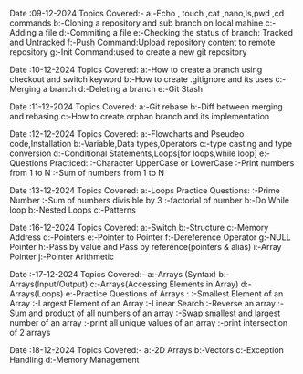 Date :09-12-2024
Topics Covered:-
a:-Echo , touch ,cat ,nano,ls,pwd ,cd  commands
b:-Cloning a repository and sub branch on local mahine
c:-Adding a file
d:-Commiting a file
e:-Checking the status of branch: Tracked and Untracked
f:-Push Command:Upload repository content to remote repository
g:-Init Command:used to create a new git repository

Date :10-12-2024
Topics Covered:
a:-How to create a branch using checkout and switch keyword
b:-How to create .gitignore and its uses
c:-Merging a branch
d:-Deleting a branch
e:-Git Stash

Date :11-12-2024
Topics Covered:
a:-Git rebase
b:-Diff between merging and rebasing
c:-How to create orphan branch and its implementation

Date :12-12-2024
Topics Covered:
a:-Flowcharts and Pseudeo code,Installation
b:-Variable,Data types,Operators
c:-type casting and type conversion
d:-Conditional Statements,Loops[for loops,while loop]
e:-Questions Practiced:
  :-Character UpperCase or LowerCase
  :-Print numbers from 1 to N
  :-Sum of numbers from 1 to N
  

Date :13-12-2024
Topics Covered:
a:-Loops Practice Questions:
 :-Prime Number
 :-Sum of numbers divisible by 3
 :-factorial of number
b:-Do While loop
b:-Nested Loops
c:-Patterns

Date :16-12-2024
Topics Covered:
a:-Switch 
b:-Structure
c:-Memory Address
d:-Pointers
e:-Pointer to Pointer
f:-Dereference Operator
g:-NULL Pointer
h:-Pass by value and Pass by reference(pointers & alias)
i:-Array Pointer
j:-Pointer Arithmetic

Date :-17-12-2024
Topics Covered:-
a:-Arrays (Syntax)
b:-Arrays(Input/Output)
c:-Arrays(Accessing Elements in Array)
d:-Arrays(Loops)
e:-Practice Questions of Arrays :
  :-Smallest Element of an Array
  :-Largest  Element of an Array
  :-Linear Search
  :-Reverse an array
  :-Sum and product of all numbers of an array
  :-Swap smallest and largest number of an array
  :-print all unique values of an array
  :-print intersection of 2 arrays
  
Date :18-12-2024
Topics Covered:-
a:-2D Arrays
b:-Vectors
c:-Exception Handling
d:-Memory Management



